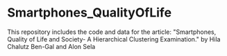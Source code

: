 # Smartphones_QualityOfLife
This repository includes the code and data for the article: "Smartphones, Quality of Life and Society- A Hierarchical Clustering Examination." by Hila Chalutz Ben-Gal and Alon Sela

